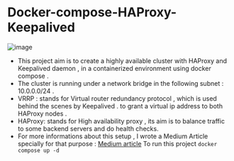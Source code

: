 # Docker-compose-HAProxy-Keepalived



![image](https://github.com/user-attachments/assets/a38536a6-eb9a-43e2-ad7e-0c9cdb7bae75)

- This project aim is to create a highly available cluster with HAProxy and Keepalived daemon , in a containerized environment using docker compose . 
- The cluster is running under a network bridge in the following subnet : 10.0.0.0/24 .
- VRRP : stands for Virtual router redundancy protocol , which is used behind the scenes by Keepalived . to grant a virtual ip address to both HAProxy nodes .
- HAProxy: stands for High availability proxy , its aim is to balance traffic to some backend servers and do health checks.
- For more informations about this setup , I wrote a  Medium Article specially for that purpose  : <a href="https://medium.com/@yahyasghiouri1998/building-a-high-availability-cluster-with-haproxy-keepalived-and-docker-a-step-by-step-guide-9325f4ac8aa7">Medium article</a>
To run this project `docker compose up -d`

